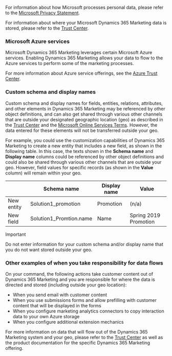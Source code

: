 For information about how Microsoft processes personal data, please refer to the [Microsoft Privacy Statement](https://privacy.microsoft.com/privacystatement).

For information about where your Microsoft Dynamics 365 Marketing data is stored, please refer to the [Trust Center](https://www.microsoft.com/TrustCenter/Privacy/dynamics365-marketing).

### Microsoft Azure services
Microsoft Dynamics 365 Marketing leverages certain Microsoft Azure services.  Enabling Dynamics 365 Marketing allows your data to flow to the Azure services to perform some of the marketing processes.

For more information about Azure service offerings, see the [Azure Trust Center](https://azure.microsoft.com/overview/trusted-cloud/).

### Custom schema and display names

Custom schema and display names for fields, entities, relations, attributes, and other elements in Dynamics 365 Marketing may be referenced by other object definitions, and can also get shared through various other channels that are outside your designated geographic location (geo) as described in the [Trust Center](https://www.microsoft.com/TrustCenter/Privacy/dynamics365-marketing) and the [Microsoft Online Services Terms](https://www.microsoftvolumelicensing.com/DocumentSearch.aspx?Mode=3&DocumentTypeId=46&ShowArchived=true).  However, the data entered for these elements will not be transferred outside your geo.

For example, you could use the customization capabilities of Dynamics 365 Marketing to create a new entity that includes a new field, as shown in the following table.  In this case, the texts shown in the **Schema name** and **Display name** columns could be referenced by other object definitions and could also be shared through various other channels that are outside your geo.  However, field values for specific records (as shown in the **Value** column) will remain within your geo.

|  | Schema name | Display name | Value |
|---|---|---|---|
| New entity | Solution1_promotion | Promotion | (n/a) |
| New field | Solution1_Promtion.name | Name | Spring 2019 Promotion |

> [!IMPORTANT]
> Do not enter information for your custom schema and/or display name that you do not want stored outside your geo.

### Other examples of when you take responsibility for data flows

On your command, the following actions take customer content out of Dynamics 365 Marketing and you are responsible for where the data is directed and stored (including outside your geo location):

- When you send email with customer content
- When you use submissions forms and allow prefilling with customer content that will be displayed in the forms
- When you configure marketing analytics connectors to copy interaction data to your own Azure storage
- When you configure additional extension mechanics

For more information on data that will flow out of the Dynamics 365 Marketing system and your geo, please refer to the [Trust Center](https://www.microsoft.com/TrustCenter/Privacy/dynamics365-marketing) as well as the product documentation for the specific Dynamics 365 Marketing offering.
